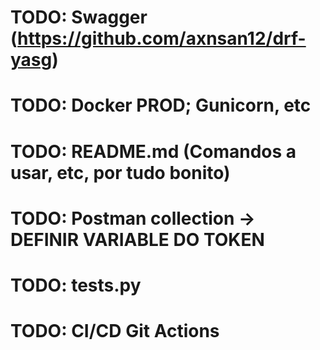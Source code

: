 # TODO: Swagger (https://github.com/axnsan12/drf-yasg)
# TODO: Docker PROD; Gunicorn, etc

# TODO: README.md (Comandos a usar, etc, por tudo bonito)

# TODO: Postman collection -> DEFINIR VARIABLE DO TOKEN

# TODO: tests.py
# TODO: CI/CD Git Actions